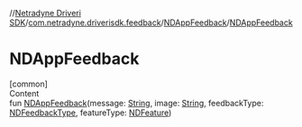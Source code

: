 //[Netradyne Driveri SDK](../../index.md)/[com.netradyne.driverisdk.feedback](../index.md)/[NDAppFeedback](index.md)/[NDAppFeedback](-n-d-app-feedback.md)



# NDAppFeedback  
[common]  
Content  
fun [NDAppFeedback](-n-d-app-feedback.md)(message: [String](https://kotlinlang.org/api/latest/jvm/stdlib/kotlin/-string/index.html), image: [String](https://kotlinlang.org/api/latest/jvm/stdlib/kotlin/-string/index.html), feedbackType: [NDFeedbackType](../-n-d-feedback-type/index.md), featureType: [NDFeature](../-n-d-feature/index.md))  



